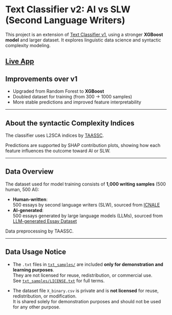 
# Text Classifier v2: AI vs SLW (Second Language Writers)
This project is an extension of [Text Classifier v1](https://github.com/Risang-L/text-classifier), using a stronger **XGBoost model** and larger dataset. It explores linguistic data science and syntactic complexity modeling.

[Live App](https://text-classifier-v2-tglormcyfegrxzctqeiylu.streamlit.app/)
---

## Improvements over v1

- Upgraded from Random Forest to **XGBoost**
- Doubled dataset for training (from 300 → 1000 samples)
- More stable predictions and improved feature interpretability
  
---

## About the syntactic Complexity Indices

The classifier uses L2SCA indices by [TAASSC](https://www.linguisticanalyistools.org/taassc.html).

Predictions are supported by SHAP contribution plots, showing how each feature influences the outcome toward AI or SLW.

---

## Data Overview

The dataset used for model training consists of **1,000 writing samples** (500 human, 500 AI):  

- **Human-written**:  
    500 essays by second language writers (SLW), sourced from [ICNALE](https://language.sakura.ne.jp/icnale/)  
- **AI-generated**:  
    500 essays generated by large language models (LLMs), sourced from [LLM-generated Essay Dataset](https://huggingface.co/datasets/dshihk/llm-generated-essay)  

Data preprocessing by TAASSC.

---

## Data Usage Notice

- The `.txt` files in [`txt_samples/`](./txt_samples) are included **only for demonstration and learning purposes**.  
  They are not licensed for reuse, redistribution, or commercial use.  
  See [`txt_samples/LICENSE.txt`](./txt_samples/LICENSE.txt) for full terms.

- The dataset file `X_binary.csv` is private and is **not licensed** for reuse, redistribution, or modification.  
  It is shared solely for demonstration purposes and should not be used for any other purpose.



